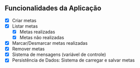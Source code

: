 ## Funcionalidades da Aplicação

- [x] Criar metas
- [x] Listar metas
    - [x] Metas realizadas
    - [x] Metas não realizadas
- [x] Marcar/Desmarcar metas realizadas
- [x] Remover metas
- [x] Sistema de mensagens (variável de controle)
- [x] Persistência de Dados: Sistema de carregar e salvar metas
